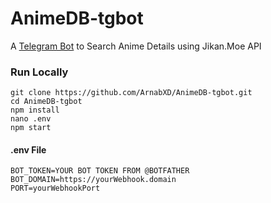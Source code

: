 # AnimeDB-tgbot 
A [Telegram Bot](https://telegram.dog/animedb_bot) to Search Anime Details using Jikan.Moe API

### Run Locally
```
git clone https://github.com/ArnabXD/AnimeDB-tgbot.git
cd AnimeDB-tgbot
npm install
nano .env
npm start
```
#### .env File
```
BOT_TOKEN=YOUR BOT TOKEN FROM @BOTFATHER
BOT_DOMAIN=https://yourWebhook.domain
PORT=yourWebhookPort
```
